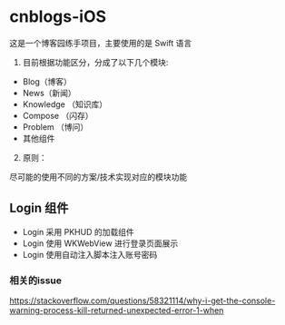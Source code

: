 # cnblogs-iOS

这是一个博客园练手项目，主要使用的是 Swift 语言

1. 目前根据功能区分，分成了以下几个模块:

+  Blog（博客）
+  News（新闻）
+  Knowledge （知识库）
+  Compose （闪存）
+  Problem （博问）
+ 其他组件


2. 原则：

尽可能的使用不同的方案/技术实现对应的模块功能


## Login 组件

+ Login 采用 PKHUD 的加载组件
+ Login 使用 WKWebView 进行登录页面展示
+ Login 使用自动注入脚本注入账号密码

### 相关的issue

https://stackoverflow.com/questions/58321114/why-i-get-the-console-warning-process-kill-returned-unexpected-error-1-when



